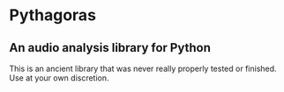 # Pythagoras
## An audio analysis library for Python

This is an ancient library that was never really properly tested or finished. Use at your own discretion.
